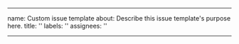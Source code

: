 
---
name: Custom issue template
about: Describe this issue template's purpose here.
title: ''
labels: ''
assignees: ''

---
